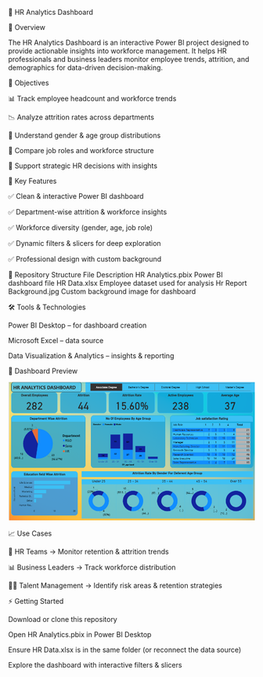 🌟 HR Analytics Dashboard

📌 Overview

  The HR Analytics Dashboard is an interactive Power BI project designed to provide actionable insights into workforce management.
  It helps HR professionals and business leaders monitor employee trends, attrition, and demographics for data-driven decision-making.
  
🎯 Objectives

  📊 Track employee headcount and workforce trends
  
  📉 Analyze attrition rates across departments
  
  👥 Understand gender & age group distributions
  
  🏢 Compare job roles and workforce structure
  
  🎯 Support strategic HR decisions with insights

🚀 Key Features

  ✅ Clean & interactive Power BI dashboard
  
  ✅ Department-wise attrition & workforce insights
  
  ✅ Workforce diversity (gender, age, job role)
  
  ✅ Dynamic filters & slicers for deep exploration
  
  ✅ Professional design with custom background

📂 Repository Structure
  File	Description
  HR Analytics.pbix	Power BI dashboard file
  HR Data.xlsx	Employee dataset used for analysis
  Hr Report Background.jpg	Custom background image for dashboard

🛠️ Tools & Technologies

  Power BI Desktop – for dashboard creation
  
  Microsoft Excel – data source
  
  Data Visualization & Analytics – insights & reporting

📸 Dashboard Preview

![HR Analytics Dashboard](power_bi_dashboard.png)

📈 Use Cases

  👔 HR Teams → Monitor retention & attrition trends
  
  📊 Business Leaders → Track workforce distribution
  
  🧑‍💼 Talent Management → Identify risk areas & retention strategies


⚡ Getting Started

  Download or clone this repository
  
  Open HR Analytics.pbix in Power BI Desktop
  
  Ensure HR Data.xlsx is in the same folder (or reconnect the data source)
  
  Explore the dashboard with interactive filters & slicers
